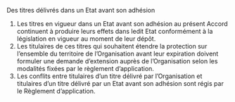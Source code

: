Des titres délivrés dans un Etat avant son adhésion
1) Les titres en vigueur dans un Etat avant son adhésion au présent Accord continuent à
produire leurs effets dans ledit Etat conformément à la législation en vigueur au moment
de leur dépôt.
2) Les titulaires de ces titres qui souhaitent étendre la protection sur l’ensemble du
territoire de l’Organisation avant leur expiration doivent formuler une demande
d’extension auprès de l’Organisation selon les modalités fixées par le règlement
d’application.
3) Les conflits entre titulaires d’un titre délivré par l’Organisation et titulaires d’un titre
délivré par un Etat avant son adhésion sont régis par le Règlement d’application.